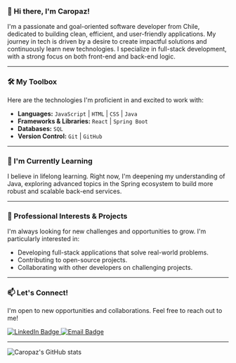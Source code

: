 ### 👋 Hi there, I'm Caropaz!

I'm a passionate and goal-oriented software developer from Chile, dedicated to building clean, efficient, and user-friendly applications. My journey in tech is driven by a desire to create impactful solutions and continuously learn new technologies. I specialize in full-stack development, with a strong focus on both front-end and back-end logic.

---

### 🛠️ My Toolbox

Here are the technologies I'm proficient in and excited to work with:

* **Languages:** `JavaScript` | `HTML` | `CSS` | `Java`
* **Frameworks & Libraries:** `React` | `Spring Boot`
* **Databases:** `SQL`
* **Version Control:** `Git` | `GitHub`

---

### 🌱 I'm Currently Learning

I believe in lifelong learning. Right now, I'm deepening my understanding of Java, exploring advanced topics in the Spring ecosystem to build more robust and scalable back-end services.

---

### 💼 Professional Interests & Projects

I'm always looking for new challenges and opportunities to grow. I'm particularly interested in:
* Developing full-stack applications that solve real-world problems.
* Contributing to open-source projects.
* Collaborating with other developers on challenging projects.

---

### 📫 Let's Connect!

I'm open to new opportunities and collaborations. Feel free to reach out to me!

<a href="https://www.linkedin.com/in/caroooopaz">
    <img src="https://img.shields.io/badge/LinkedIn-0077B5?style=for-the-badge&logo=linkedin&logoColor=white" alt="LinkedIn Badge"/>
</a>
<a href="mailto:carolinapmu@gmail.com">
    <img src="https://img.shields.io/badge/Email-D14836?style=for-the-badge&logo=gmail&logoColor=white" alt="Email Badge"/>
</a>

---

![Caropaz's GitHub stats](https://github-readme-stats.vercel.app/api?username=caroooopaz&show_icons=true&theme=dark)
